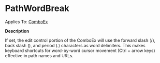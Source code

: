 




<h1 class="heading"><span class="name">PathWordBreak</span></h1>

Applies To: [ComboEx](./comboex.md)


**Description**


If set, the edit control portion of the ComboEx will use the forward slash (/), back slash (\), and period (.) characters as word delimiters. This makes keyboard shortcuts for word-by-word cursor movement (Ctrl + arrow keys) effective in path names and URLs.



